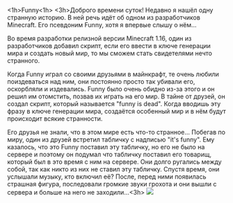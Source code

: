 <1h>Funny<1h>
<3h>Доброго времени суток! Недавно я нашёл одну странную историю. В ней речь идёт об одном из разработчиков Minecraft. Его псевдоним Funny, хотя я впервые слышу о нём...

Во время разработки релизной версии Minecraft 1.16, один из разработчиков добавил скрипт, если его ввести в ключе генерации мира и создать новый мир, то мы сможем стать свидетелями нечто странного.

Когда Funny играл со своими друзьями в майнкрафт, те очень любили поиздеваться над ним, они постоянно просто так убивали его, оскорбляли и издевались. Funny было очень обидно из-за этого и он решил им отомстить, позвав их играть на его мир. В тайне от друзей, он создал скрипт, который называется "funny is dead". Когда вводишь эту фразу в ключе генерации мира, создаётся особенный мир и в нём будут происходит всякие странности.

Его друзья не знали, что в этом мире есть что-то странное... Побегав по миру, один из друзей встретил табличку с надписью "it's funny". Ему казалось, что это Funny поставил эту табличку, но его не было на сервере и поэтому он подумал что табличку поставил его товарищ, который был в это время с ним на сервере. Они долго ругались между собой, так как никто из них не ставил эту табличку. Спустя время, они услышали музыку, кто включил её? После, перед ними появилась страшная фигура, последовали громкие звуки грохота и они вышли с сервера и больше на него не заходили...<3h>
<img src="Funny.png">
